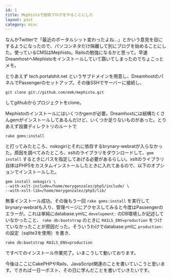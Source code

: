 ```yaml
---
id: 1
title: Mephistoで技術ブログをやることにした
layout: post
category: misc
---
```



なんかTwitterで「最近のポータルシット変わったよね…」とかいう意見を目にするようになったので、パソコンネタだけ隔離して別にブログを始めることにした。使っているCMSはMephisto。Railsの勉強になるかと思って。早速DreamhostへMephistoをインストールしていて躓いてしまったのでちょこっとメモ。

とりあえず tech.portalshit.net というサブドメインを用意し、DreamhostのパネルでPassengerのセットアップ。その後SSHでサーバーに接続し、

    git clone git://github.com/emk/mephisto.git

してgithubからプロジェクトをclone。

Mephistoのインストールにはいくつかgemが必要。Dreamhostには結構たくさんgemがインストールしてあるんだけど、いくつか足りないものがあった。とりあえず設置ディレクトリのルートで

    rake gems:install

と打ってみたところ、nokogiriとそれに依存するbrynary-webratが入らなかった。原因を調べてみたところ、xsltのライブラリをダウンロードして、`gem install` するときにパスを指定してあげる必要があるらしい。xsltのライブラリ自体はPHP5をカスタムインストールしたときに入れてあるので、以下のオプションでインストールした。

    gem install nokogiri \
    --with-xslt-include=/home/morygonzalez/php5/include/ \
    --with-xslt-lib=/home/morygonzalez/php5/lib/

無事インストール成功。その後もう一回 `rake gems:install` を実行してbrynary-webratも入り、管理ページにアクセスしてみると今度はPassengerのエラーが。これは単純にdatabase.ymlに `development:` のDB環境しか記述していなかったこと、 `rake db:bootstrap` のときに `RAILS_ENV=production` をつけていなかったことが原因だった。そういうわけでdatabase.ymlに `production:` の設定（sqlite3を使用）を書き、

    rake db:bootstrap RAILS_ENV=production

ですべてのインストール作業完了。いまこうして動いております。

今後はここにCakePHPやRails、JavaScript関連のことを書いていこうと思います。できれば一日一ポスト、その日に学んだことを書いていきたいです。
